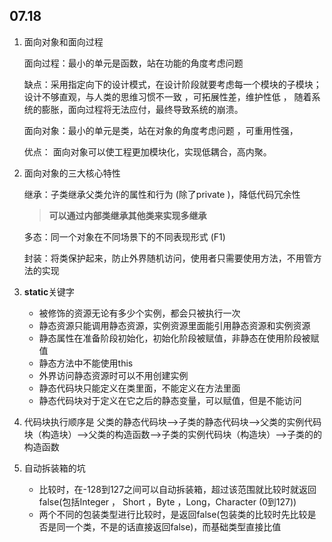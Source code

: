 ## 07.18

1. 面向对象和面向过程

   面向过程：最小的单元是函数，站在功能的角度考虑问题

   缺点：采用指定向下的设计模式，在设计阶段就要考虑每一个模块的子模块； 设计不够直观，与人类的思维习惯不一致 ，可拓展性差，维护性低 ， 随着系统的膨胀，面向过程将无法应付，最终导致系统的崩溃。 

   面向对象：最小的单元是类，站在对象的角度考虑问题 ，可重用性强， 

   优点： 面向对象可以使工程更加模块化，实现低耦合，高内聚。 

2. 面向对象的三大核心特性

   继承：子类继承父类允许的属性和行为 (除了private )，降低代码冗余性

   >  **可以通过内部类继承其他类来实现多继承** 

   多态：同一个对象在不同场景下的不同表现形式	(F1)

   封装：将类保护起来，防止外界随机访问，使用者只需要使用方法，不用管方法的实现

3. **static**关键字
   * 被修饰的资源无论有多少个实例，都会只被执行一次
   * 静态资源只能调用静态资源，实例资源里面能引用静态资源和实例资源
   * 静态属性在准备阶段初始化，初始化阶段被赋值，非静态在使用阶段被赋值 
   * 静态方法中不能使用this 
   * 外界访问静态资源时可以不用创建实例
   * 静态代码块只能定义在类里面，不能定义在方法里面 
   * 静态代码块对于定义在它之后的静态变量，可以赋值，但是不能访问 
4. 代码块执行顺序是	父类的静态代码块——>子类的静态代码块——>父类的实例代码块（构造块）——>父类的构造函数——>子类的实例代码块（构造块）——>子类的的构造函数

5. 自动拆装箱的坑
   * 比较时，在-128到127之间可以自动拆装箱，超过该范围就比较时就返回false(包括Integer ， Short ，Byte ，Long，Character (0到127))
   * 两个不同的包装类型进行比较时，是返回false(包装类的比较时先比较是否是同一个类，不是的话直接返回false)，而基础类型直接比值
